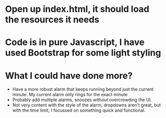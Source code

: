 
# Open up index.html, it should load the resources it needs
# Code is in pure Javascript, I have used Bootstrap for some light styling
# What I could have done more? 

 - Have a more robust alarm that keeps running beyond just the current minute. My current alarm only rings for the exact minute
 - Probably add multiple alarms, snoozes without overcrowding the UI. 
 - Not very content with the style of the alarm, dropdowns aren't great, but with the time limit, I focussed on something quick and functional. 
